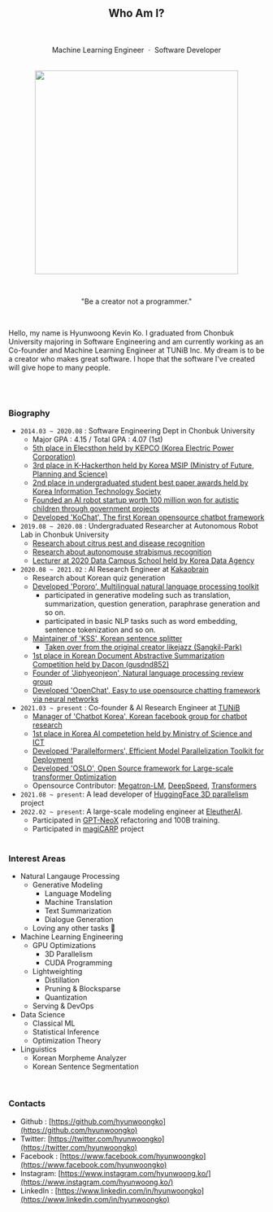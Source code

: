 <div align=center>

## Who Am I?

<br>

Machine Learning Engineer ㆍ Software Developer <br><br>

<img width=400 src="https://avatars3.githubusercontent.com/u/38183241?s=460&u=bda10be940252ef4f36d945d5fc369f4a6b6b51f&v=4"> <br>

<br>

"Be a creator not a programmer." 

</div>

<br>

<div align=left>
  
Hello, my name is Hyunwoong Kevin Ko. I graduated from Chonbuk University majoring in Software Engineering and am currently working as an Co-founder and Machine Learning Engineer at TUNiB Inc. My dream is to be a creator who makes great software. I hope that the software I've created will give hope to many people.

<br>
<br>

### Biography
- `2014.03 ~ 2020.08` : Software Engineering Dept in Chonbuk University
  - Major GPA : 4.15 / Total GPA : 4.07 (1st)
  - [5th place in Elecsthon held by KEPCO (Korea Electric Power Corporation)](https://blog.kepco.co.kr/1310)
  - [3rd place in K-Hackerthon held by Korea MSIP (Ministry of Future, Planning and Science)](https://newsis.com/view/?id=NISX20181108_0000467462&cID=10808&pID=10800)
  - [2nd place in undergraduated student best paper awards held by Korea Information Technology Society](http://www.todayan.com/news/articleView.html?idxno=230207)
  - [Founded an AI robot startup worth 100 million won for autistic children through government projects](https://github.com/hyunwoongko/social-robot-bao)
  - [Developed 'KoChat', The first Korean opensource chatbot framework](https://github.com/hyunwoongko/kochat)
- `2019.08 ~ 2020.08` : Undergraduated Researcher at Autonomous Robot Lab in Chonbuk University
  - [Research about citrus pest and disease recognition](https://github.com/hyunwoongko/citrus-pest-disease-recognition)
  - [Research about autonomouse strabismus recognition](https://github.com/hyunwoongko/strabismus-recognition)
  - [Lecturer at 2020 Data Campus School held by Korea Data Agency](https://github.com/hyunwoongko/bigdata-lecture)
- `2020.08 ~ 2021.02` : AI Research Engineer at [Kakaobrain](https://github.com/kakaobrain)
  - Research about Korean quiz generation
  - [Developed 'Pororo', Multilingual natural language processing toolkit](https://github.com/kakaobrain/pororo)
    - participated in generative modeling such as translation, summarization, question generation, paraphrase generation and so on.
    - participated in basic NLP tasks such as word embedding, sentence tokenization and so on.
  - [Maintainer of 'KSS', Korean sentence splitter](https://github.com/hyunwoongko/kss)
    - [Taken over from the original creator likejazz (Sangkil-Park)](https://github.com/likejazz/korean-sentence-splitter)
  - [1st place in Korean Document Abstractive Summarization Competition held by Dacon (gusdnd852)](https://dacon.io/competitions/official/235673/leaderboard/)
  - [Founder of 'Jiphyeonjeon', Natural language processing review group](https://github.com/jiphyeonjeon)
  - [Developed 'OpenChat', Easy to use opensource chatting framework via neural networks](https://github.com/hyunwoongko/openchat)
- `2021.03 ~ present` : Co-founder & AI Research Engineer at [TUNiB](https://github.com/tunib-ai)
  - [Manager of 'Chatbot Korea', Korean facebook group for chatbot research](https://facebook.com/groups/ChatbotDevKR)
  - [1st place in Korea AI competetion held by Ministry of Science and ICT](https://m.etnews.com/20210715000270)
  - [Developed 'Parallelformers', Efficient Model Parallelization Toolkit for Deployment](https://github.com/tunib-ai/parallelformers)
  - [Developed 'OSLO', Open Source framework for Large-scale transformer Optimization](https://github.com/tunib-ai/oslo)
  - Opensource Contributor: [Megatron-LM](https://github.com/nvidia/Megatron-LM/commits?author=hyunwoongko), [DeepSpeed](https://github.com/microsoft/DeepSpeed/commits?author=hyunwoongko), [Transformers](https://github.com/huggingface/transformers/commits?author=hyunwoongko)
- `2021.08 ~ present`: A lead developer of [HuggingFace 3D parallelism](https://github.com/huggingface/transformers/issues/13690) project
- `2022.02 ~ present`: A large-scale modeling engineer at [EleutherAI](https://github.com/EleutherAI).  
  - Participated in [GPT-NeoX](https://github.com/EleutherAI/gpt-neox) refactoring and 100B training.
  - Participated in [magiCARP](https://github.com/EleutherAI/magicarp) project
  <br>

### Interest Areas
- Natural Langauge Processing
  - Generative Modeling
    - Language Modeling
    - Machine Translation
    - Text Summarization
    - Dialogue Generation
  - Loving any other tasks 🥰
- Machine Learning Engineering
  - GPU Optimizations
    - 3D Parallelism
    - CUDA Programming
  - Lightweighting
    - Distillation
    - Pruning & Blocksparse
    - Quantization
  - Serving & DevOps
- Data Science
  - Classical ML
  - Statistical Inference
  - Optimization Theory
- Linguistics
  - Korean Morpheme Analyzer
  - Korean Sentence Segmentation  
<br>

### Contacts
- Github : [https://github.com/hyunwoongko](https://github.com/hyunwoongko)
- Twitter: [https://twitter.com/hyunwoongko](https://twitter.com/hyunwoongko)
- Facebook : [https://www.facebook.com/hyunwoongko](https://www.facebook.com/hyunwoongko)
- Instagram: [https://www.instagram.com/hyunwoong.ko/](https://www.instagram.com/hyunwoong.ko/)
- LinkedIn : [https://www.linkedin.com/in/hyunwoongko](https://www.linkedin.com/in/hyunwoongko)

</div>

